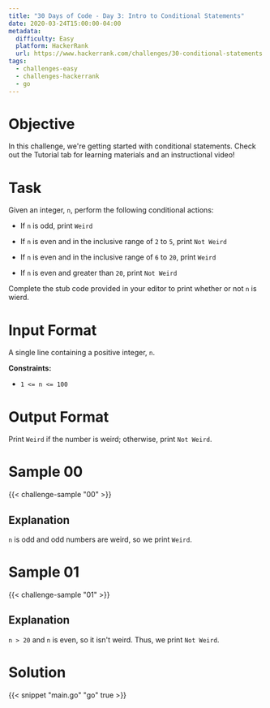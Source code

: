 ```yaml
---
title: "30 Days of Code - Day 3: Intro to Conditional Statements"
date: 2020-03-24T15:00:00-04:00
metadata:
  difficulty: Easy
  platform: HackerRank
  url: https://www.hackerrank.com/challenges/30-conditional-statements
tags:
  - challenges-easy
  - challenges-hackerrank
  - go
---
```


# Objective

In this challenge, we're getting started with conditional statements. Check out
the Tutorial tab for learning materials and an instructional video!

# Task

Given an integer, `n`, perform the following conditional actions:

* If `n` is odd, print `Weird`

* If `n` is even and in the inclusive range of `2` to `5`, print `Not Weird`

* If `n` is even and in the inclusive range of `6` to `20`, print `Weird`

* If `n` is even and greater than `20`, print `Not Weird`

Complete the stub code provided in your editor to print whether or not `n` is
wierd.

# Input Format

A single line containing a positive integer, `n`.

**Constraints:**

* `1 <= n <= 100`

# Output Format

Print `Weird` if the number is weird; otherwise, print `Not Weird`.

# Sample 00

{{< challenge-sample "00" >}}

## Explanation

`n` is odd and odd numbers are weird, so we print `Weird`.

# Sample 01

{{< challenge-sample "01" >}}

## Explanation

`n > 20` and `n` is even, so it isn't weird. Thus, we print `Not Weird`.

# Solution

{{< snippet "main.go" "go" true >}}

